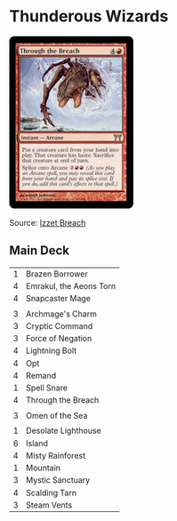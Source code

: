 # Thunderous Wizards #

![Through the Breach](../../images/Through%20the%20Breach.jpg)

Source: [Izzet Breach](https://www.mtggoldfish.com/deck/2782309#paper)

## Main Deck ##
|   |   |
|---|-----
| 1 | Brazen Borrower
| 4 | Emrakul, the Aeons Torn
| 4 | Snapcaster Mage
|   |   |
| 3 | Archmage's Charm
| 3 | Cryptic Command
| 3 | Force of Negation
| 4 | Lightning Bolt
| 4 | Opt
| 4 | Remand
| 1 | Spell Snare
| 4 | Through the Breach
|   |   |
| 3 | Omen of the Sea
|   |   |
| 1 | Desolate Lighthouse
| 6 | Island
| 4 | Misty Rainforest
| 1 | Mountain
| 3 | Mystic Sanctuary
| 4 | Scalding Tarn
| 3 | Steam Vents
